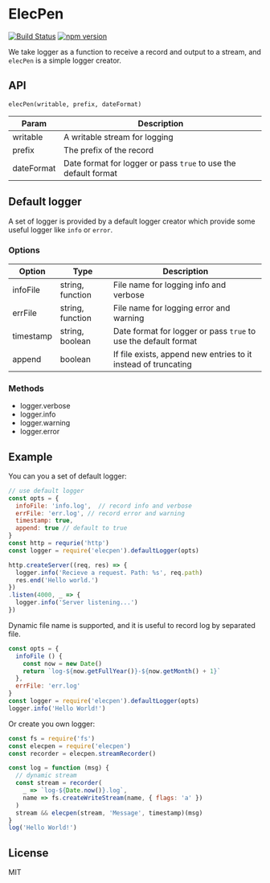 # ElecPen

[![Build Status](https://travis-ci.org/leozdgao/elecpen.svg?branch=master)](https://travis-ci.org/leozdgao/elecpen)
[![npm version](https://badge.fury.io/js/elecpen.svg)](https://badge.fury.io/js/elecpen)

We take logger as a function to receive a record and output to a stream, and `elecPen` is a simple logger creator.

## API

`elecPen(writable, prefix, dateFormat)`

|Param|Description|
|-----|-----------|
|writable|A writable stream for logging|
|prefix|The prefix of the record|
|dateFormat|Date format for logger or pass `true` to use the default format|

## Default logger

A set of logger is provided by a default logger creator which provide some useful logger like `info` or `error`.

### Options

|Option|Type|Description|
|------|----|-----------|
|infoFile|string, function|File name for logging info and verbose|
|errFile|string, function|File name for logging error and warning|
|timestamp|string, boolean|Date format for logger or pass `true` to use the default format|
|append|boolean|If file exists, append new entries to it instead of truncating|

### Methods

- logger.verbose
- logger.info
- logger.warning
- logger.error

## Example

You can you a set of default logger:

```js
// use default logger
const opts = {
  infoFile: 'info.log',  // record info and verbose
  errFile: 'err.log', // record error and warning
  timestamp: true,
  append: true // default to true
}
const http = requrie('http')
const logger = require('elecpen').defaultLogger(opts)

http.createServer((req, res) => {
  logger.info('Recieve a request. Path: %s', req.path)
  res.end('Hello world.')
})
.listen(4000, _ => {
  logger.info('Server listening...')
})
```

Dynamic file name is supported, and it is useful to record log by separated file.

```js
const opts = {
  infoFile () {
    const now = new Date()
    return `log-${now.getFullYear()}-${now.getMonth() + 1}`
  },
  errFile: 'err.log'
}
const logger = require('elecpen').defaultLogger(opts)
logger.info('Hello World!')
```

Or create you own logger:

```js
const fs = require('fs')
const elecpen = require('elecpen')
const recorder = elecpen.streamRecorder()

const log = function (msg) {
  // dynamic stream
  const stream = recorder(
    _ => `log-${Date.now()}.log`,
    name => fs.createWriteStream(name, { flags: 'a' })
  )
  stream && elecpen(stream, 'Message', timestamp)(msg)
}
log('Hello World!')
```

## License

MIT
